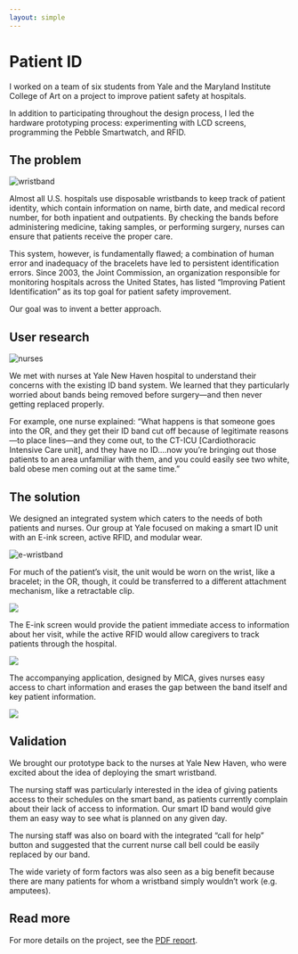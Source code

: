 ```yaml
---
layout: simple
---
```


# Patient ID

I worked on a team of six students from Yale and the Maryland Institute College of Art on a project to improve patient safety at hospitals.

In addition to participating throughout the design process, I led the hardware prototyping process: experimenting with LCD screens, programming the Pebble Smartwatch, and RFID.

## The problem

![wristband](project_images/patient-id/wristband.png)

Almost all U.S. hospitals use disposable wristbands to keep track of patient identity, which contain information on name, birth date, and medical record number, for both inpatient and outpatients. By checking the bands before administering medicine, taking samples, or performing surgery, nurses can ensure that patients receive the proper care.

This system, however, is fundamentally flawed; a combination of human error and inadequacy of the bracelets have led to persistent identification errors. Since 2003, the Joint Commission, an organization responsible for monitoring hospitals across the United States, has listed “Improving Patient Identification” as its top goal for patient safety improvement.

Our goal was to invent a better approach.

## User research

![nurses](project_images/patient-id/hospital.png)

We met with nurses at Yale New Haven hospital to understand their concerns with the existing ID band system. We learned that they particularly worried about bands being removed before surgery—and then never getting replaced properly.

For example, one nurse explained: “What happens is that someone goes into the OR, and they get their ID band cut off because of legitimate reasons—to place lines—and they come out, to the CT-ICU [Cardiothoracic Intensive Care unit], and they have no ID....now you’re bringing out those patients to an area unfamiliar with them, and you could easily see two white, bald obese men coming out at the same time.”

## The solution

We designed an integrated system which caters to the needs of both patients and nurses. Our group at Yale focused on making a smart ID unit with an E-ink screen, active RFID, and modular wear.

![e-wristband](project_images/patient-id/solution.png)

For much of the patient’s visit, the unit would be worn on the wrist, like a bracelet; in the OR, though, it could be transferred to a different attachment mechanism, like a retractable clip.

![](project_images/patient-id/form-factor.png)

The E-ink screen would provide the patient immediate access to information about her visit, while the active RFID would allow caregivers to track patients through the hospital.

![](project_images/patient-id/e-ink.png)

The accompanying application, designed by MICA, gives nurses easy access to chart information and erases the gap between the band itself and key patient information.

![](project_images/patient-id/rfid.png)

## Validation

We brought our prototype back to the nurses at Yale New Haven, who were excited
about the idea of deploying the smart wristband.

The nursing staff was particularly interested in the idea of giving patients access to their schedules on the smart band, as patients currently complain about their lack of access to information. Our smart ID band would give them an easy way to see what is planned on any given day.

The nursing staff was also on board with the integrated “call for help” button and suggested that the current nurse call bell could be easily replaced by our band.

The wide variety of form factors was also seen as a big benefit because there are many patients for whom a wristband simply wouldn’t work (e.g. amputees).

## Read more

For more details on the project, see the [PDF report](/resources/patient-id-report.pdf).
